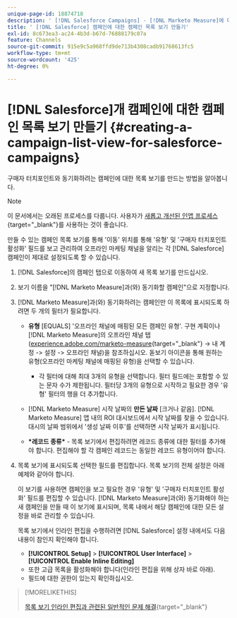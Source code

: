 ```yaml
---
unique-page-id: 18874718
description: ' [!DNL Salesforce Campaigns] - [!DNL Marketo Measure]에 대한 캠페인 목록 보기를 만드는 중'
title: ' [!DNL Salesforce] 캠페인에 대한 캠페인 목록 보기 만들기'
exl-id: 8c673ea3-ac24-4b3d-b67d-76888179c07a
feature: Channels
source-git-commit: 915e9c5a968ffd9de713b4308cadb91768613fc5
workflow-type: tm+mt
source-wordcount: '425'
ht-degree: 0%

---
```


# [!DNL Salesforce]개 캠페인에 대한 캠페인 목록 보기 만들기 {#creating-a-campaign-list-view-for-salesforce-campaigns}

구매자 터치포인트와 동기화하려는 캠페인에 대한 목록 보기를 만드는 방법을 알아봅니다.

>[!NOTE]
>
>이 문서에서는 오래된 프로세스를 다룹니다. 사용자가 [새롭고 개선된 인앱 프로세스](/help/channel-tracking-and-setup/offline-channels/custom-campaign-sync.md){target="_blank"}를 사용하는 것이 좋습니다.

만들 수 있는 캠페인 목록 보기를 통해 &#39;이동&#39; 위치를 통해 &#39;유형&#39; 및 &#39;구매자 터치포인트 활성화&#39; 필드를 보고 관리하여 오프라인 마케팅 채널을 알리는 각 [!DNL Salesforce] 캠페인이 제대로 설정되도록 할 수 있습니다.

1. [!DNL Salesforce]의 캠페인 탭으로 이동하여 새 목록 보기를 만드십시오.
1. 보기 이름을 &quot;[!DNL Marketo Measure]과(와) 동기화할 캠페인&quot;으로 지정합니다.
1. [!DNL Marketo Measure]과(와) 동기화하려는 캠페인만 이 목록에 표시되도록 하려면 두 개의 필터가 필요합니다.

   * **유형** [EQUALS] &#39;오프라인 채널에 매핑된 모든 캠페인 유형&#39;. 구현 계획이나 [!DNL Marketo Measure]의 오프라인 채널 탭([experience.adobe.com/marketo-measure](https://experience.adobe.com/marketo-measure){target="_blank"} -> 내 계정 -> 설정 -> 오프라인 채널)을 참조하십시오. 돋보기 아이콘을 통해 원하는 유형(오프라인 마케팅 채널에 매핑된 유형)을 선택할 수 있습니다.

      * 각 필터에 대해 최대 3개의 유형을 선택합니다. 필터 필드에는 포함할 수 있는 문자 수가 제한됩니다. 필터당 3개의 유형으로 시작하고 필요한 경우 &#39;유형&#39; 필터의 행을 더 추가합니다.

   * [!DNL Marketo Measure] 시작 날짜의 **만든 날짜** [크거나 같음]. [!DNL Marketo Measure] 앱 내의 ROI 대시보드에서 시작 날짜를 찾을 수 있습니다. 대시의 날짜 범위에서 &#39;생성 날짜 이후&#39;를 선택하면 시작 날짜가 표시됩니다.
   * **&#42;레코드 종류&#42;** - 목록 보기에서 편집하려면 레코드 종류에 대한 필터를 추가해야 합니다. 편집해야 할 각 캠페인 레코드는 동일한 레코드 유형이어야 합니다.

1. 목록 보기에 표시되도록 선택한 필드를 편집합니다. 목록 보기의 전체 설정은 아래 예제와 같아야 합니다.

   이 보기를 사용하면 캠페인을 보고 필요한 경우 &#39;유형&#39; 및 &#39;구매자 터치포인트 활성화&#39; 필드를 편집할 수 있습니다. [!DNL Marketo Measure]과(와) 동기화해야 하는 새 캠페인을 만들 때 이 보기에 표시되며, 목록 내에서 해당 캠페인에 대한 모든 설정을 바로 관리할 수 있습니다.

   목록 보기에서 인라인 편집을 수행하려면 [!DNL Salesforce] 설정 내에서도 다음 내용이 참인지 확인해야 합니다.

   * **[!UICONTROL Setup]** > **[!UICONTROL User Interface]** > **[!UICONTROL Enable Inline Editing]**
   * 또한 고급 목록을 활성화해야 합니다(인라인 편집을 위해 상자 바로 아래).
   * 필드에 대한 권한이 있는지 확인하십시오.

>[!MORELIKETHIS]
>
>[목록 보기 인라인 편집과 관련된 일반적인 문제 해결](http://help.salesforce.com/articleView?id=000003911&amp;language=en_US&amp;type=1){target="_blank"}
